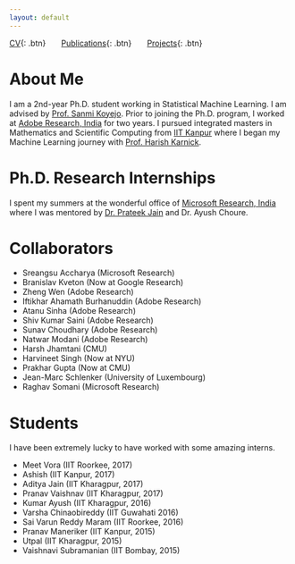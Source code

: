 ```yaml
---
layout: default
---
```


[CV](./assets/docs/cv_new.pdf){: .btn}
&nbsp;&nbsp;&nbsp;&nbsp;&nbsp;&nbsp;[Publications](./about.md){: .btn}
&nbsp;&nbsp;&nbsp;&nbsp;&nbsp;&nbsp;[Projects](./about.md){: .btn}

# About Me

I am a 2nd-year Ph.D. student working in Statistical Machine Learning. I am advised by [Prof. Sanmi Koyejo](http://sanmi.cs.illinois.edu/). Prior to joining the Ph.D. program, I worked at [Adobe Research, India](https://research.adobe.com/) for two years. I pursued integrated masters in Mathematics and Scientific Computing from [IIT Kanpur](http://www.iitk.ac.in/) where I began my Machine Learning journey with [Prof. Harish Karnick](http://www.iitk.ac.in/new/dr-harish-karnick).

# Ph.D. Research Internships

I spent my summers at the wonderful office of [Microsoft Research, India](https://www.microsoft.com/en-us/research/lab/microsoft-research-india/) where I was mentored by [Dr. Prateek Jain](http://www.prateekjain.org/) and Dr. Ayush Choure. 

# Collaborators

* Sreangsu Accharya (Microsoft Research)
* Branislav Kveton (Now at Google Research)
* Zheng Wen (Adobe Research)
* Iftikhar Ahamath Burhanuddin (Adobe Research)
* Atanu Sinha (Adobe Research)
* Shiv Kumar Saini (Adobe Research)
* Sunav Choudhary (Adobe Research)
* Natwar Modani (Adobe Research)
* Harsh Jhamtani (CMU)
* Harvineet Singh (Now at NYU)
* Prakhar Gupta (Now at CMU)
* Jean-Marc Schlenker (University of Luxembourg)
* Raghav Somani (Microsoft Research)

# Students

I have been extremely lucky to have worked with some amazing interns.

* Meet Vora (IIT Roorkee, 2017)
* Ashish (IIT Kanpur, 2017)
* Aditya Jain (IIT Kharagpur, 2017)
* Pranav Vaishnav (IIT Kharagpur, 2017)
* Kumar Ayush (IIT Kharagpur, 2016)
* Varsha Chinaobireddy (IIT Guwahati 2016)
* Sai Varun Reddy Maram (IIT Roorkee, 2016)
* Pranav Maneriker (IIT Kanpur, 2015)
* Utpal (IIT Kharagpur, 2015)
* Vaishnavi Subramanian (IIT Bombay, 2015)